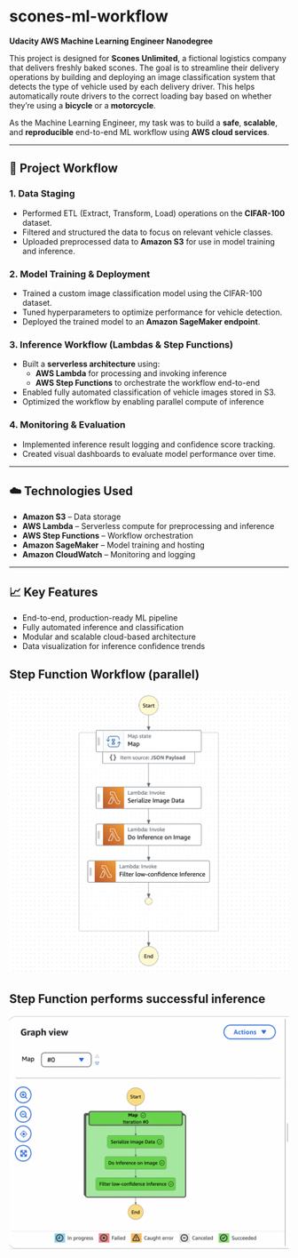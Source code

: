 # scones-ml-workflow  
**Udacity AWS Machine Learning Engineer Nanodegree**

This project is designed for **Scones Unlimited**, a fictional logistics company that delivers freshly baked scones. The goal is to streamline their delivery operations by building and deploying an image classification system that detects the type of vehicle used by each delivery driver. This helps automatically route drivers to the correct loading bay based on whether they’re using a **bicycle** or a **motorcycle**.

As the Machine Learning Engineer, my task was to build a **safe**, **scalable**, and **reproducible** end-to-end ML workflow using **AWS cloud services**.

---

## 🔧 Project Workflow

### 1. **Data Staging**
- Performed ETL (Extract, Transform, Load) operations on the **CIFAR-100** dataset.
- Filtered and structured the data to focus on relevant vehicle classes.
- Uploaded preprocessed data to **Amazon S3** for use in model training and inference.

### 2. **Model Training & Deployment**
- Trained a custom image classification model using the CIFAR-100 dataset.
- Tuned hyperparameters to optimize performance for vehicle detection.
- Deployed the trained model to an **Amazon SageMaker endpoint**.

### 3. **Inference Workflow (Lambdas & Step Functions)**
- Built a **serverless architecture** using:
  - **AWS Lambda** for processing and invoking inference
  - **AWS Step Functions** to orchestrate the workflow end-to-end
- Enabled fully automated classification of vehicle images stored in S3.
- Optimized the workflow by enabling parallel compute of inference

### 4. **Monitoring & Evaluation**
- Implemented inference result logging and confidence score tracking.
- Created visual dashboards to evaluate model performance over time.

---

## ☁️ Technologies Used

- **Amazon S3** – Data storage  
- **AWS Lambda** – Serverless compute for preprocessing and inference  
- **AWS Step Functions** – Workflow orchestration  
- **Amazon SageMaker** – Model training and hosting  
- **Amazon CloudWatch** – Monitoring and logging  

---

## 📈 Key Features

- End-to-end, production-ready ML pipeline  
- Fully automated inference and classification  
- Modular and scalable cloud-based architecture    
- Data visualization for inference confidence trends


## Step Function Workflow (parallel)
![Step Function Workflow (parallel)](img/step-function-workflow.png)

## Step Function performs successful inference
![Step Function performs inference](img/step-function-success.png)
